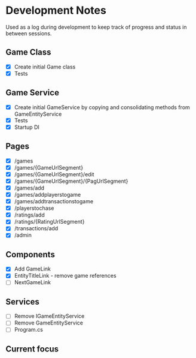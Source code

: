 # Development Notes

Used as a log during development to keep track of progress and status in between sessions.

## Game Class
- [x] Create initial Game class
- [x] Tests

## Game Service
- [x] Create initial GameService by copying and consolidating methods from GameEntityService
- [x] Tests
- [x] Startup DI

## Pages
- [x] /games
- [x] /games/{GameUrlSegment}
- [x] /games/{GameUrlSegment}/edit
- [x] /games/{GameUrlSegment}/{PagUrlSegment}
- [x] /games/add
- [x] /games/addplayerstogame
- [x] /games/addtransactionstogame
- [x] /playerstochase
- [x] /ratings/add
- [x] /ratings/{RatingUrlSegment}
- [x] /transactions/add
- [x] /admin

## Components
- [x] Add GameLink
- [x] EntityTitleLink - remove game references
- [ ] NextGameLink

## Services
- [ ] Remove IGameEntityService
- [ ] Remove GameEntityService
- [ ] Program.cs

## Current focus
